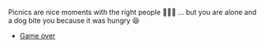Picnics are nice moments with the right people 🧑‍🤝‍🧑 ... but you are alone and a dog bite you because it was hungry 😆

- [Game over](../0/0.md)